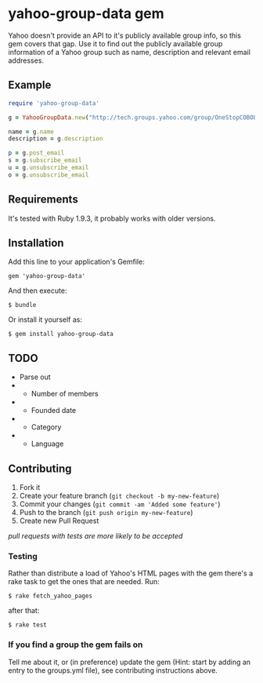 # yahoo-group-data gem

Yahoo doesn't provide an API to it's publicly available group info, so this gem covers that gap. Use it to find out the publicly available group information of a Yahoo group such as name, description and relevant email addresses.

## Example

``` ruby
require 'yahoo-group-data'

g = YahooGroupData.new("http://tech.groups.yahoo.com/group/OneStopCOBOL/")

name = g.name
description = g.description

p = g.post_email
s = g.subscribe_email
u = g.unsubscribe_email
o = g.unsubscribe_email
```

## Requirements

It's tested with Ruby 1.9.3, it probably works with older versions.

## Installation

Add this line to your application's Gemfile:

    gem 'yahoo-group-data'

And then execute:

    $ bundle

Or install it yourself as:

    $ gem install yahoo-group-data

## TODO

* Parse out
* * Number of members
* * Founded date
* * Category
* * Language

## Contributing

1. Fork it
2. Create your feature branch (`git checkout -b my-new-feature`)
3. Commit your changes (`git commit -am 'Added some feature'`)
4. Push to the branch (`git push origin my-new-feature`)
5. Create new Pull Request

*pull requests with tests are more likely to be accepted*

### Testing

Rather than distribute a load of Yahoo's HTML pages with the gem there's a rake task to get the ones that are needed. Run:

	$ rake fetch_yahoo_pages

after that:

	$ rake test

### If you find a group the gem fails on

Tell me about it, or (in preference) update the gem (Hint: start by adding an entry to the groups.yml file), see contributing instructions above.